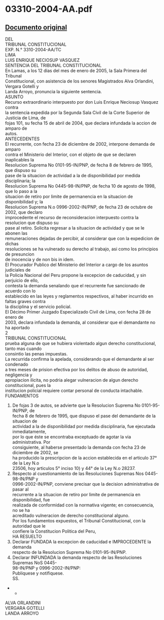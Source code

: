 
03310-2004-AA.pdf
=================
  
[Documento original](https://tc.gob.pe/jurisprudencia/2005/03310-2004-AA.pdf)  
---  
DEL  
TRIBUNAL CONSTITUCIONAL  
EXP. N.° 3310-2004-AA/TC  
LIMA  
LUIS ENRIQUE NECIOSUP VASQUEZ  
SENTENCIA DEL TRIBUNAL CONSTITUCIONAL  
En Lamas, a los 12 dias del mes de enero de 2005, la Sala Primera del Tribunal  
Constitucional, con asistencia de los senores Magistrados Alva Orlandini, Vergara Gotelli y  
Landa Arroyo, pronuncia la siguiente sentencia.  
ASUNTO  
Recurso extraordinario interpuesto por don Luis Enrique Neciosup Vasquez contra  
la sentencia expedida por la Segunda Sala Civil de la Corte Superior de Justicia de Lima, de  
fojas 101, su fecha 15 de abril de 2004, que declara infundada la accion de amparo de  
autos.  
ANTECEDENTES  
El recurrente, con fecha 23 de diciembre de 2002, interpone demanda de amparo  
contra el Ministerio del Interior, con el objeto de que se declaren inaplicables la  
Resolucion Suprema No 0101-95-IN/PNP, de fecha 8 de febrero de 1995, que dispuso su  
pase de la situacion de actividad a la de disponibilidad por medida disciplinaria; la  
Resolucion Suprema No 0445-98-IN/PNP, de fecha 10 de agosto de 1998, que lo paso a la  
situacion de retiro por limite de permanencia en la situacion de disponibilidad y; la  
Resolucion Suprema N.o 0996-2002-IN/PNP, de fecha 23 de octubre de 2002, que declaro  
improcedente el recurso de reconsideracion interpuesto contra la resolucion que dispuso su  
pase al retiro. Solicita regresar a la situacion de actividad y que se le abonen las  
remuneraciones dejadas de percibir, al considerar que con la expedicion de dichas  
resoluciones se ha vulnerado su derecho al trabajo, asi como los principios de presuncion  
de inocencia y de non bis in idem.  
El Procurador Publico del Ministerio del Interior a cargo de los asuntos judiciales de  
la Policia Nacional del Peru propone la excepcion de caducidad, y sin perjuicio de ello,  
contesta la demanda senalando que el recurrente fue sancionado de acuerdo con lo  
establecido en las leyes y reglamentos respectivos, al haber incurrido en faltas graves contra  
la disciplina y el servicio policial.  
El Décimo Primer Juzgado Especializado Civil de Lima, con fecha 28 de enero de  
2003, declara infundada la demanda, al considerar que el demandante no ha aportado  
2  
TRIBUNAL CONSTITUCIONAL  
prueba alguna de que se hubiera violentado algun derecho constitucional, tanto mas cuando  
consintio las penas impuestas.  
La recurrida confirma la apelada, considerando que el demandante al ser condenado  
a tres meses de prision efectiva por los delitos de abuso de autoridad, negligencia y  
apropiacion ilicita, no podria alegar vulneracion de algun derecho constitucional, pues la  
institucion policial requiere contar personal de conducta intachable.  
FUNDAMENTOS  
1. De fojas 3 de autos, se advierte que la Resolucion Suprema No 0101-95-IN/PNP, de  
fecha 8 de febrero de 1995, que dispuso el pase del demandante de la situacion de  
actividad a la de disponibilidad por medida disciplinaria, fue ejecutada inmediatamente,  
por lo que éste se encontraba exceptuado de agotar la via administrativa. Por  
consiguiente, al haberse presentado la demanda con fecha 23 de diciembre de 2002, se  
ha producido la prescripcion de la accion establecida en el articulo 37° de la Ley N.o  
23506, hoy articulos 5° inciso 10) y 44° de la Ley N.o 28237.  
2. Respecto al cuestionamiento de las Resoluciones Supremas Nos 0445-98-IN/PNP y  
0996-2002-IN/PNP, conviene precisar que la decision administrativa de pasar al  
recurrente a la situacion de retiro por limite de permanencia en disponibilidad, fue  
realizada de conformidad con la normativa vigente; en consecuencia, no se ha  
acreditado vulneracion de derecho constitucional alguno.  
Por los fundamentos expuestos, el Tribunal Constitucional, con la autoridad que le  
confiere la Constitucion Politica del Peru,  
HA RESUELTO  
1. Declarar FUNDADA la excepcion de caducidad e IMPROCEDENTE la demanda  
respecto de la Resolucion Suprema No 0101-95-IN/PNP.  
2. Declarar INFUNDADA la demanda respecto de las Resoluciones Supremas NoS 0445-  
98-IN/PNP y 0996-2002-IN/PNP:  
Publiquese y notifiquese.  
SS.  
- -  
ALVA ORLANDINI  
VERGARA GOTELLI  
LANDA ARROYO